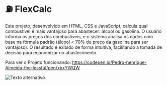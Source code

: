 # ⛽ FlexCalc

Este projeto, desenvolvido em HTML, CSS e JavaScript, calcula qual combustível é mais vantajoso para abastecer: álcool ou gasolina. 
O usuário informa os preços dos combustíveis, e o sistema analisa os dados com base na fórmula padrão (álcool < 70% do preço da gasolina para ser vantajoso). 
O resultado é exibido de forma intuitiva, facilitando a tomada de decisão para economizar no abastecimento.

Para ver o Projeto funcionando: https://codepen.io/Pedro-henrique-Almeida-the-lessful/pen/xbxYWQW

![Texto alternativo](https://i.postimg.cc/kgqZHvLG/imagem-2025-03-18-014906863.png)


